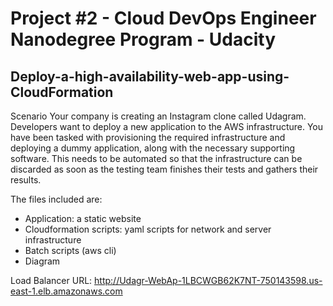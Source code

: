 # Project #2 - Cloud DevOps Engineer Nanodegree Program - Udacity
## **Deploy-a-high-availability-web-app-using-CloudFormation**

Scenario
Your company is creating an Instagram clone called Udagram.
Developers want to deploy a new application to the AWS infrastructure.
You have been tasked with provisioning the required infrastructure and deploying a dummy application, along with the necessary supporting software.
This needs to be automated so that the infrastructure can be discarded as soon as the testing team finishes their tests and gathers their results.

The files included are: 

- Application: a static website
- Cloudformation scripts: yaml scripts for network and server infrastructure
- Batch scripts (aws cli)
- Diagram

Load Balancer URL: 	http://Udagr-WebAp-1LBCWGB62K7NT-750143598.us-east-1.elb.amazonaws.com



